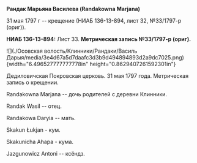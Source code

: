 **Рандак Марьяна Василева (Randakowna Marjana)**

31 мая 1797 г -- крещение (НИАБ 136-13-894, лист 32, №33/1797-р (ориг)).

**НИАБ 136-13-894:** Лист 33. **Метрическая запись №33/1797-р (ориг).**

![](./Осовская волость/Клинники/Рандаки/Василь Дарыя/media/3e4d67a5d7daafc3d3b9d494894893d2a9dc7025.png){width="6.496527777777778in"
height="0.8629407261592301in"}

Дедиловичская Покровская церковь. 31 мая 1797 года. Метрическая запись о
крещении.

Randakowna Marjana -- дочь родителей с деревни Клинники.

Randak Wasil -- отец.

Randakowa Daryia -- мать.

Skakun Łukjan - кум.

Skakunicha Ahapa - кума.

Jazgunowicz Antoni -- ксёндз.
